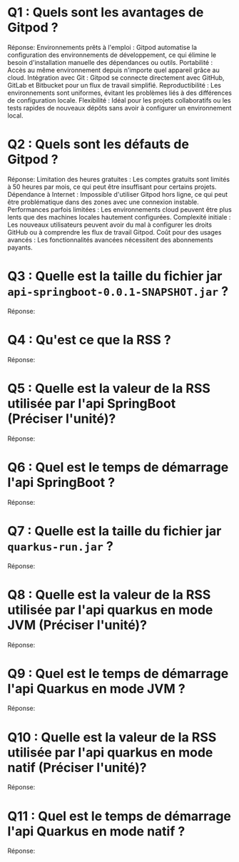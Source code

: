 # Q1 : Quels sont  les avantages de Gitpod ?
Réponse:
Environnements prêts à l'emploi : Gitpod automatise la configuration des environnements de développement, ce qui élimine le besoin d'installation manuelle des dépendances ou outils.
Portabilité : Accès au même environnement depuis n'importe quel appareil grâce au cloud.
Intégration avec Git : Gitpod se connecte directement avec GitHub, GitLab et Bitbucket pour un flux de travail simplifié.
Reproductibilité : Les environnements sont uniformes, évitant les problèmes liés à des différences de configuration locale.
Flexibilité : Idéal pour les projets collaboratifs ou les tests rapides de nouveaux dépôts sans avoir à configurer un environnement local.


# Q2 : Quels sont les défauts de Gitpod ?
Réponse:
Limitation des heures gratuites : Les comptes gratuits sont limités à 50 heures par mois, ce qui peut être insuffisant pour certains projets.
Dépendance à Internet : Impossible d'utiliser Gitpod hors ligne, ce qui peut être problématique dans des zones avec une connexion instable.
Performances parfois limitées : Les environnements cloud peuvent être plus lents que des machines locales hautement configurées.
Complexité initiale : Les nouveaux utilisateurs peuvent avoir du mal à configurer les droits GitHub ou à comprendre les flux de travail Gitpod.
Coût pour des usages avancés : Les fonctionnalités avancées nécessitent des abonnements payants.

# Q3 : Quelle est la taille du fichier jar `api-springboot-0.0.1-SNAPSHOT.jar` ?
Réponse:

# Q4 : Qu'est ce que  la RSS ?
Réponse:

# Q5 : Quelle est la valeur de la RSS utilisée par l'api SpringBoot (Préciser l'unité)?
Réponse:

# Q6 : Quel est le temps de démarrage l'api SpringBoot ?
Réponse:

# Q7 : Quelle est la taille du fichier jar `quarkus-run.jar` ?
Réponse:

# Q8 : Quelle est la valeur de la RSS utilisée par l'api quarkus en mode JVM (Préciser l'unité)?
Réponse:

# Q9 : Quel est le temps de démarrage l'api Quarkus en mode JVM ?
Réponse:

# Q10 : Quelle est la valeur de la RSS utilisée par l'api quarkus en mode natif (Préciser l'unité)?
Réponse:

# Q11 : Quel est le temps de démarrage l'api Quarkus en mode natif ?
Réponse: